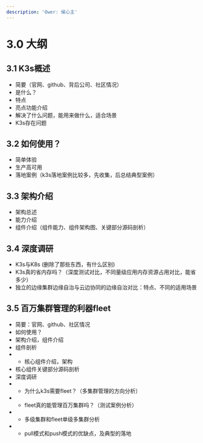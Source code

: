```yaml
---
description: 'Ower: 侯心主'
---
```


# 3.0 大纲

## 3.1 K3s概述

* 简要（官网、github、背后公司、社区情况）
* 是什么？
* 特点
* 亮点功能介绍
* 解决了什么问题，能用来做什么，适合场景
* K3s存在问题

## 3.2 如何使用？

* 简单体验
* 生产高可用
* 落地案例（k3s落地案例比较多，先收集，后总结典型案例）

## 3.3 架构介绍

* 架构总述
* 能力介绍
* 组件介绍（组件能力、组件架构图、关键部分源码剖析）

## 3.4 深度调研

* K3s与K8s \(删除了那些东西，有什么区别\)
* K3s真的省内存吗？（深度测试对比，不同量级应用内存资源占用对比，能省多少）
* 独立的边缘集群边缘自治与云边协同的边缘自治对比：特点、不同的适用场景

## 3.5 百万集群管理的利器fleet

* 简要：官网、github、社区情况
* 如何使用？
* 架构介绍，组件介绍
* 组件剖析
* * 核心组件介绍，架构
* 核心组件关键部分源码剖析
* 深度调研
* * 为什么k3s需要fleet？（多集群管理的方向分析）
* * fleet真的能管理百万集群吗？（测试案例分析）
* * 多级集群和fleet单级多集群分析
* * pull模式和push模式的优缺点，及典型的落地